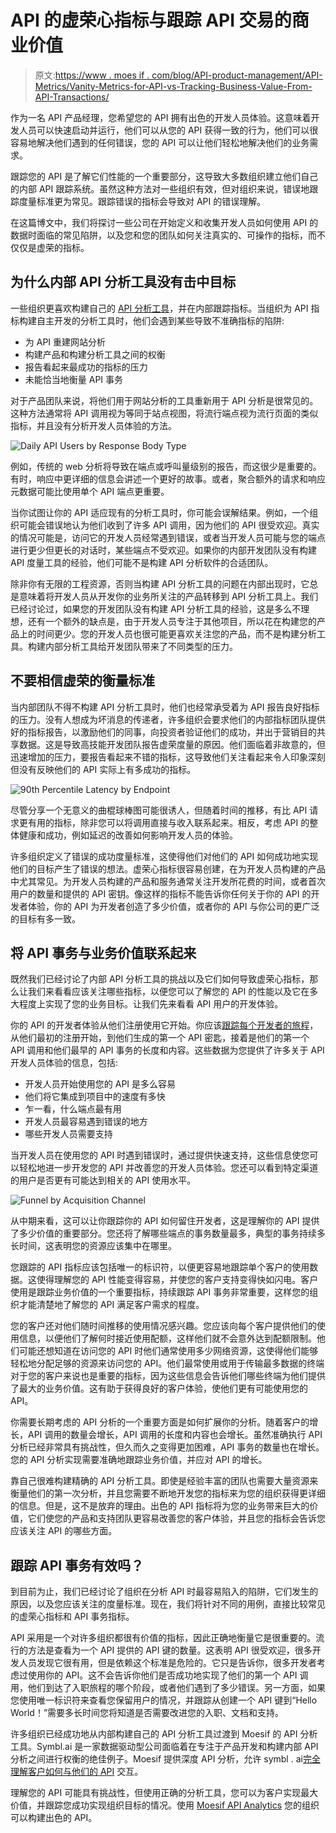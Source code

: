 # API 的虚荣心指标与跟踪 API 交易的商业价值

> 原文:[https://www . moes if . com/blog/API-product-management/API-Metrics/Vanity-Metrics-for-API-vs-Tracking-Business-Value-From-API-Transactions/](https://www.moesif.com/blog/api-product-management/api-metrics/Vanity-Metrics-for-APIs-vs-Tracking-Business-Value-From-API-Transactions/)

作为一名 API 产品经理，您希望您的 API 拥有出色的开发人员体验。这意味着开发人员可以快速启动并运行，他们可以从您的 API 获得一致的行为，他们可以很容易地解决他们遇到的任何错误，您的 API 可以让他们轻松地解决他们的业务需求。

跟踪您的 API 是了解它们性能的一个重要部分，这导致大多数组织建立他们自己的内部 API 跟踪系统。虽然这种方法对一些组织有效，但对组织来说，错误地跟踪度量标准更为常见。跟踪错误的指标会导致对 API 的错误理解。

在这篇博文中，我们将探讨一些公司在开始定义和收集开发人员如何使用 API 的数据时面临的常见陷阱，以及您和您的团队如何关注真实的、可操作的指标，而不仅仅是虚荣的指标。

## 为什么内部 API 分析工具没有击中目标

一些组织更喜欢构建自己的 [API 分析工具](https://www.moesif.com/features/api-analytics?utm_campaign=Int-site&utm_source=blog&utm_medium=hyperlink&utm_term=Vanity-Metrics-for-APIs-vs-Tracking-Business-Value-From-API-Transactions)，并在内部跟踪指标。当组织为 API 指标构建自主开发的分析工具时，他们会遇到某些导致不准确指标的陷阱:

*   为 API 重建网站分析
*   构建产品和构建分析工具之间的权衡
*   报告看起来最成功的指标的压力
*   未能恰当地衡量 API 事务

对于产品团队来说，将他们用于网站分析的工具重新用于 API 分析是很常见的。这种方法通常将 API 调用视为等同于站点视图，将流行端点视为流行页面的类似指标，并且没有分析开发人员体验的方法。

![Daily API Users by Response Body Type](../Images/8481e0189bd8ca743c04d61ac4a88c23.png)

例如，传统的 web 分析将导致在端点或呼叫量级别的报告，而这很少是重要的。有时，响应中更详细的信息会讲述一个更好的故事。或者，聚合额外的请求和响应元数据可能比使用单个 API 端点更重要。

当你试图让你的 API 适应现有的分析工具时，你可能会误解结果。例如，一个组织可能会错误地认为他们收到了许多 API 调用，因为他们的 API 很受欢迎。真实的情况可能是，访问它的开发人员经常遇到错误，或者当开发人员可能与您的端点进行更少但更长的对话时，某些端点不受欢迎。如果你的内部开发团队没有构建 API 度量工具的经验，他们可能不是构建 API 分析软件的合适团队。

除非你有无限的工程资源，否则当构建 API 分析工具的问题在内部出现时，它总是意味着将开发人员从开发你的业务所关注的产品转移到 API 分析工具上。我们已经讨论过，如果您的开发团队没有构建 API 分析工具的经验，这是多么不理想，还有一个额外的缺点是，由于开发人员专注于其他项目，所以花在构建您的产品上的时间更少。您的开发人员也很可能更喜欢关注您的产品，而不是构建分析工具。构建内部分析工具给开发团队带来了不同类型的压力。

## 不要相信虚荣的衡量标准

当内部团队不得不构建 API 分析工具时，他们也经常承受着为 API 报告良好指标的压力。没有人想成为坏消息的传递者，许多组织会要求他们的内部指标团队提供好的指标报告，以激励他们的同事，向投资者验证他们的成功，并出于营销目的共享数据。这是导致高技能开发团队报告虚荣度量的原因。他们面临着非故意的，但迅速增加的压力，要报告看起来不错的指标，这导致他们关注看起来令人印象深刻但没有反映他们的 API 实际上有多成功的指标。

![90th Percentile Latency by Endpoint](../Images/4ea1991071716b7088ecf70bbcd656a0.png)

尽管分享一个无意义的曲棍球棒图可能很诱人，但随着时间的推移，有比 API 请求更有用的指标，除非您可以将调用直接与收入联系起来。相反，考虑 API 的整体健康和成功，例如延迟的改善如何影响开发人员的体验。

许多组织定义了错误的成功度量标准，这使得他们对他们的 API 如何成功地实现他们的目标产生了错误的想法。虚荣心指标很容易创建，在为开发人员构建的产品中尤其常见。为开发人员构建的产品和服务通常关注开发所花费的时间，或者首次用户的数量和提供的 API 密钥。像这样的指标不能告诉你任何关于你的 API 的开发者体验，你的 API 为开发者创造了多少价值，或者你的 API 与你公司的更广泛的目标有多一致。

## 将 API 事务与业务价值联系起来

既然我们已经讨论了内部 API 分析工具的挑战以及它们如何导致虚荣心指标，那么让我们来看看应该关注哪些指标，以便您可以了解您的 API 的性能以及它在多大程度上实现了您的业务目标。让我们先来看看 API 用户的开发体验。

你的 API 的开发者体验从他们注册使用它开始。你应该[跟踪每个开发者的旅程](https://www.moesif.com/blog/api-product-management/developer-journey/Tracking-a-Developer%27s-Journey-From-Visiting-Documentation-Visit-to-First-API-Call/?utm_campaign=Int-site&utm_source=blog&utm_medium=hyperlink&utm_term=Vanity-Metrics-for-APIs-vs-Tracking-Business-Value-From-API-Transactions)，从他们最初的注册开始，到他们生成的第一个 API 密匙，接着是他们的第一个 API 调用和他们最早的 API 事务的长度和内容。这些数据为您提供了许多关于 API 开发人员体验的信息，包括:

*   开发人员开始使用您的 API 是多么容易
*   他们将它集成到项目中的速度有多快
*   乍一看，什么端点最有用
*   开发人员最容易遇到错误的地方
*   哪些开发人员需要支持

当开发人员在使用您的 API 时遇到错误时，通过提供快速支持，这些信息使您可以轻松地进一步开发您的 API 并改善您的开发人员体验。您还可以看到特定渠道的用户是否更有可能达到相关的 API 使用水平。

![Funnel by Acquisition Channel](../Images/7e906e2011fa036f60bb657593aa2bdb.png)

从中期来看，这可以让你跟踪你的 API 如何留住开发者，这是理解你的 API 提供了多少价值的重要部分。您还将了解哪些端点的事务数量最多，典型的事务持续多长时间，这表明您的资源应该集中在哪里。

您跟踪的 API 指标应该包括唯一的标识符，以便更容易地跟踪单个客户的使用数据。这使得理解您的 API 性能变得容易，并使您的客户支持变得快如闪电。客户使用是跟踪业务价值的一个重要指标，持续跟踪 API 事务非常重要，这样您的组织才能清楚地了解您的 API 满足客户需求的程度。

您的客户还对他们随时间推移的使用情况感兴趣。您应该向每个客户提供他们的使用信息，以便他们了解何时接近使用配额，这样他们就不会意外达到配额限制。他们可能还想知道在访问您的 API 时他们通常使用多少网络资源，这使得他们能够轻松地分配足够的资源来访问您的 API。他们最常使用或用于传输最多数据的终端对于您的客户来说也是重要的指标，因为这些信息会告诉他们哪些终端为他们提供了最大的业务价值。这有助于获得良好的客户体验，使他们更有可能使用您的 API。

你需要长期考虑的 API 分析的一个重要方面是如何扩展你的分析。随着客户的增长，API 调用的数量会增长，API 调用的长度和内容也会增长。虽然准确执行 API 分析已经非常具有挑战性，但久而久之变得更加困难，API 事务的数量也在增长。您的 API 分析实现需要准确地跟踪业务价值，并应对 API 的增长。

靠自己很难构建精确的 API 分析工具。即使是经验丰富的团队也需要大量资源来衡量他们的第一次分析，并且您需要不断地开发您的指标来为您的组织获得更详细的信息。但是，这不是放弃的理由。出色的 API 指标将为您的业务带来巨大的价值，它们使您的产品和支持团队更容易改善您的客户体验，并且您的指标会告诉您应该关注 API 的哪些方面。

## 跟踪 API 事务有效吗？

到目前为止，我们已经讨论了组织在分析 API 时最容易陷入的陷阱，它们发生的原因，以及您应该关注的度量标准。现在，我们将针对不同的用例，直接比较常见的虚荣心指标和 API 事务指标。

API 采用是一个对许多组织都很有价值的指标，因此正确地衡量它是很重要的。流行的方法是查看为一个 API 提供的 API 键的数量。这表明 API 很受欢迎，很多开发人员发现它很有用，但是依赖这个标准是危险的。它只是告诉你，很多开发者考虑过使用你的 API。这不会告诉你他们是否成功地实现了他们的第一个 API 调用，他们到达了入职旅程的哪个阶段，或者他们遇到了多少错误。另一方面，如果您使用唯一标识符来查看您保留用户的情况，并跟踪从创建一个 API 键到“Hello World！”需要多长时间您将知道是否需要改进您的入职、文档和支持。

许多组织已经成功地从内部构建自己的 API 分析工具过渡到 Moesif 的 API 分析工具。Symbl.ai 是一家数据驱动型公司面临着在专注于产品开发和构建内部 API 分析之间进行权衡的绝佳例子。Moesif 提供深度 API 分析，允许 symbl . ai[完全理解客户如何与他们的 API](https://www.moesif.com/casestudies/symblAi-refines-product-strategy-and-enhances-developer-experience-with-moesif?utm_campaign=Int-site&utm_source=blog&utm_medium=hyperlink&utm_term=Vanity-Metrics-for-APIs-vs-Tracking-Business-Value-From-API-Transactions) 交互。

理解您的 API 可能具有挑战性，但使用正确的分析工具，您可以为客户实现最大价值，并跟踪您成功实现组织目标的情况。使用 [Moesif API Analytics](https://www.moesif.com/?utm_campaign=Int-site&utm_source=blog&utm_medium=hyperlink&utm_term=Vanity-Metrics-for-APIs-vs-Tracking-Business-Value-From-API-Transactions) 您的组织可以构建出色的 API。